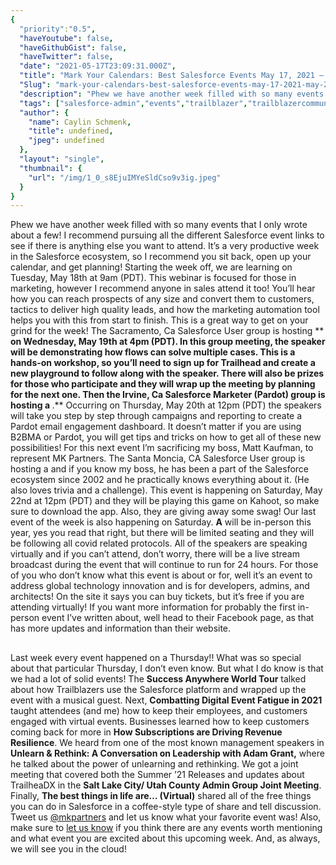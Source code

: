 ```yaml
---
{
  "priority":"0.5",
  "haveYoutube": false,
  "haveGithubGist": false,
  "haveTwitter": false,
  "date": "2021-05-17T23:09:31.000Z",
  "title": "Mark Your Calendars: Best Salesforce Events May 17, 2021 — May 21, 2021",
  "Slug": "mark-your-calendars-best-salesforce-events-may-17-2021-may-21-2021",
  "description": "Phew we have another week filled with so many events that I only wrote about a few! I recommend pursuing all the different Salesforce event links to see if there is anything else you want to attend. It’s a very productive week in the Salesforce ecosystem, so I recommend you sit back, open up your calendar, and get planning!.",
  "tags": ["salesforce-admin","events","trailblazer","trailblazercommunity","salesforce-event"],
  "author": {
    "name": Caylin Schmenk,
    "title": undefined,
    "jpeg": undefined
  },
  "layout": "single",
  "thumbnail": {
    "url": "/img/1_0_s8EjuIMYeSldCso9v3ig.jpeg"
  }
}
---
```

Phew we have another week filled with so many events that I only wrote about a few! I recommend pursuing all the different Salesforce event links to see if there is anything else you want to attend. It’s a very productive week in the Salesforce ecosystem, so I recommend you sit back, open up your calendar, and get planning!
Starting the week off, we are learning [](https://www.salesforce.com/form/events/webinars/form-rss/3144203) on Tuesday, May 18th at 9am (PDT). This webinar is focused for those in marketing, however I recommend anyone in sales attend it too! You’ll hear how you can reach prospects of any size and convert them to customers, tactics to deliver high quality leads, and how the marketing automation tool helps you with this from start to finish. This is a great way to get on your grind for the week!
The Sacramento, Ca Salesforce User group is hosting [](https://trailblazercommunitygroups.com/events/details/salesforce-salesforce-user-group-sacramento-united-states-presents-byof-build-your-own-flow-make-flow-builder-your-new-bff/)** **on Wednesday, May 19th at 4pm (PDT). In this group meeting, the speaker will be demonstrating how flows can solve multiple cases. This is a hands-on workshop, so you’ll need to sign up for Trailhead and create a new playground to follow along with the speaker. There will also be prizes for those who participate and they will wrap up the meeting by planning for the next one.
Then the Irvine, Ca Salesforce Marketer (Pardot) group is hosting a [](https://trailblazercommunitygroups.com/events/details/salesforce-salesforce-marketer-group-pardot-irvine-united-states-presents-workshop-how-to-build-a-pardot-email-engagement-dashboard-in-salesforce/)**.** Occurring on Thursday, May 20th at 12pm (PDT) the speakers will take you step by step through campaigns and reporting to create a Pardot email engagement dashboard. It doesn’t matter if you are using B2BMA or Pardot, you will get tips and tricks on how to get all of these new possibilities!
For this next event I’m sacrificing my boss, Matt Kaufman, to represent MK Partners. The Santa Moncia, CA Salesforce User group is hosting a [](https://trailblazercommunitygroups.com/events/details/salesforce-salesforce-admin-group-santa-monica-united-states-presents-salesforce-trivia/) and if you know my boss, he has been a part of the Salesforce ecosystem since 2002 and he practically knows everything about it. (He also loves trivia and a challenge). This event is happening on Saturday, May 22nd at 12pm (PDT) and they will be playing this game on Kahoot, so make sure to download the app. Also, they are giving away some swag!
Our last event of the week is also happening on Saturday. **A**[](https://sfalbania.al/) will be in-person this year, yes you read that right, but there will be limited seating and they will be following all covid related protocols. All of the speakers are speaking virtually and if you can’t attend, don’t worry, there will be a live stream broadcast during the event that will continue to run for 24 hours. For those of you who don’t know what this event is about or for, well it’s an event to address global technology innovation and is for developers, admins, and architects! On the site it says you can buy tickets, but it’s free if you are attending virtually! If you want more information for probably the first in-person event I’ve written about, well head to their Facebook page, as that has more updates and information than their website.

## 

Last week every event happened on a Thursday!! What was so special about that particular Thursday, I don’t even know. But what I do know is that we had a lot of solid events!
The **Success Anywhere World Tour** talked about how Trailblazers use the Salesforce platform and wrapped up the event with a musical guest. Next, **Combatting Digital Event Fatigue in 2021** taught attendees (and me) how to keep their employees, and customers engaged with virtual events. Businesses learned how to keep customers coming back for more in **How Subscriptions are Driving Revenue Resilience**.
We heard from one of the most known management speakers in **Unlearn &amp; Rethink: A Conversation on Leadership with Adam Grant,** where he talked about the power of unlearning and rethinking. We got a joint meeting that covered both the Summer ’21 Releases and updates about TrailheaDX in the **Salt Lake City/ Utah County Admin Group Joint Meeting**. Finally, **The best things in life are… (Virtual)** shared all of the free things you can do in Salesforce in a coffee-style type of share and tell discussion. Tweet us [@mkpartners](http://www.twitter.com/mkpartners) and let us know what your favorite event was!
Also, make sure to [let us know](https://appexchange.salesforce.com/appxConsultingListingDetail?listingId=a0N30000001gF9jEAE&amp;utm_source=mkp&amp;utm_medium=referral&amp;utm_campaign=logigear-mkp-tpp) if you think there are any events worth mentioning and what event you are excited about this upcoming week. And, as always, we will see you in the cloud!
